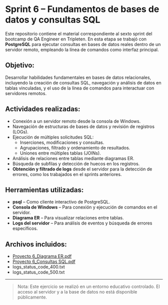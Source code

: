 # Sprint 6 – Fundamentos de bases de datos y consultas SQL

Este repositorio contiene el material correspondiente al sexto sprint del bootcamp de QA Engineer en Tripleten. En esta etapa se trabajó con **PostgreSQL** para ejecutar consultas en bases de datos reales dentro de un servidor remoto, empleando la línea de comandos como interfaz principal.

## Objetivo:
Desarrollar habilidades fundamentales en bases de datos relacionales, incluyendo la creación de consultas SQL, navegación y análisis de datos en tablas vinculadas, y el uso de la línea de comandos para interactuar con servidores remotos.

## Actividades realizadas:
- Conexión a un servidor remoto desde la consola de Windows.
- Navegación de estructuras de bases de datos y revisión de registros (LOGs).
- Ejecución de múltiples solicitudes SQL:
  - Inserciones, modificaciones y consultas.
  - Agrupaciones, filtrado y ordenamiento de resultados.
  - Uniones entre múltiples tablas (JOINs).
- Análisis de relaciones entre tablas mediante diagramas ER.
- Búsqueda de subfilas y detección de huecos en los registros.
- **Obtención y filtrado de logs** desde el servidor para la detección de errores, como los trabajados en el sprints anteriores.

## Herramientas utilizadas:
- **psql** – Como cliente interactivo de PostgreSQL.
- **Consola de Windows** – Para conexión y ejecución de comandos en el servidor.
- **Diagrama ER** – Para visualizar relaciones entre tablas.
- **Logs del servidor** – Para análisis de eventos y búsqueda de errores específicos.

## Archivos incluidos:
- [Proyecto 6_Diagrama ER.pdf](https://github.com/user-attachments/files/21519199/Proyecto.6_Diagrama.ER.pdf)
- [Proyecto 6_Consultas SQL.pdf](https://github.com/user-attachments/files/21519201/Proyecto.6_Consultas.SQL.pdf)
- logs_status_code_400.txt
- logs_status_code_500.txt

---

> Nota: Este ejercicio se realizó en un entorno educativo controlado. El acceso al servidor y a la base de datos no está disponible públicamente.
